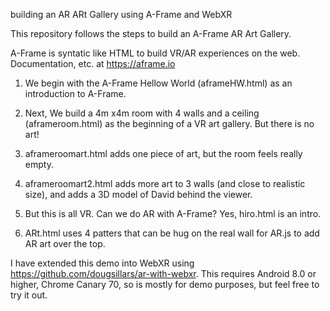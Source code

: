 building an AR ARt Gallery using A-Frame and WebXR 


This repository follows the steps to build an A-Frame AR Art Gallery.  

A-Frame is syntatic like HTML to build VR/AR experiences on the web.  Documentation, etc. at https://aframe.io

1. We begin with the A-Frame Hellow World (aframeHW.html) as an introduction to A-Frame.

2. Next, We build a 4m x4m room with 4 walls and a ceiling (aframeroom.html) as the beginning of a VR art gallery.  But there is no art!

3.  aframeroomart.html adds one piece of art, but the room feels really empty.

4.  aframeroomart2.html adds more art to 3 walls (and close to realistic size), and adds a 3D model of David behind the viewer.

5. But this is all VR.  Can we do AR with A-Frame?  Yes,  hiro.html is an intro.

6. ARt.html uses 4 patters that can be hug on the real wall for AR.js to add AR art over the top.

I have extended this demo into WebXR using https://github.com/dougsillars/ar-with-webxr.  This requires Android 8.0 or higher, Chrome Canary 70, so is mostly for demo purposes, but feel free to try it out.
